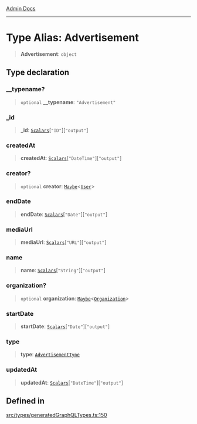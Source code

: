 [Admin Docs](/)

***

# Type Alias: Advertisement

> **Advertisement**: `object`

## Type declaration

### \_\_typename?

> `optional` **\_\_typename**: `"Advertisement"`

### \_id

> **\_id**: [`Scalars`](Scalars.md)\[`"ID"`\]\[`"output"`\]

### createdAt

> **createdAt**: [`Scalars`](Scalars.md)\[`"DateTime"`\]\[`"output"`\]

### creator?

> `optional` **creator**: [`Maybe`](Maybe.md)\<[`User`](User.md)\>

### endDate

> **endDate**: [`Scalars`](Scalars.md)\[`"Date"`\]\[`"output"`\]

### mediaUrl

> **mediaUrl**: [`Scalars`](Scalars.md)\[`"URL"`\]\[`"output"`\]

### name

> **name**: [`Scalars`](Scalars.md)\[`"String"`\]\[`"output"`\]

### organization?

> `optional` **organization**: [`Maybe`](Maybe.md)\<[`Organization`](Organization.md)\>

### startDate

> **startDate**: [`Scalars`](Scalars.md)\[`"Date"`\]\[`"output"`\]

### type

> **type**: [`AdvertisementType`](AdvertisementType.md)

### updatedAt

> **updatedAt**: [`Scalars`](Scalars.md)\[`"DateTime"`\]\[`"output"`\]

## Defined in

[src/types/generatedGraphQLTypes.ts:150](https://github.com/Suyash878/talawa-api/blob/cfd688207611ba245c99edd8dbaccb2cdbf6a043/src/types/generatedGraphQLTypes.ts#L150)
